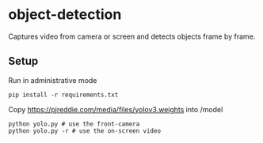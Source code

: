 # object-detection
Captures video from camera or screen and detects objects frame by frame.

## Setup

Run in administrative mode
```
pip install -r requirements.txt
```

Copy https://pjreddie.com/media/files/yolov3.weights into /model

```
python yolo.py # use the front-camera
python yolo.py -r # use the on-screen video
```